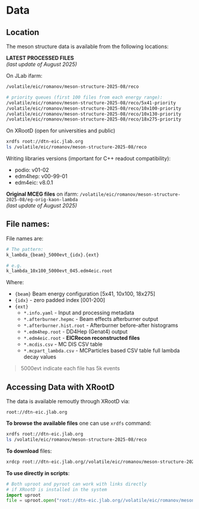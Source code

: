 # Data

## Location

The meson structure data is available from the following locations:

**LATEST PROCESSED FILES**  
*(last update of August 2025)*

On JLab ifarm:  

```bash
/volatile/eic/romanov/meson-structure-2025-08/reco

# priority queues (first 100 files from each energy range):
/volatile/eic/romanov/meson-structure-2025-08/reco/5x41-priority
/volatile/eic/romanov/meson-structure-2025-08/reco/10x100-priority
/volatile/eic/romanov/meson-structure-2025-08/reco/10x130-priority
/volatile/eic/romanov/meson-structure-2025-08/reco/18x275-priority

```

On XRootD (open for universities and public)

```bash
xrdfs root://dtn-eic.jlab.org
ls /volatile/eic/romanov/meson-structure-2025-08/reco
```

Writing libraries versions (important for C++ readout compatibility):
- podio: v01-02
- edm4hep: v00-99-01
- edm4eic: v8.0.1

**Original MCEG files** on ifarm:
`/volatile/eic/romanov/meson-structure-2025-08/eg-orig-kaon-lambda`  
*(last update of August 2025)*


## File names: 


File names are: 

```bash
# The pattern:
k_lambda_{beam}_5000evt_{idx}.{ext}

# e.g.
k_lambda_10x100_5000evt_045.edm4eic.root
```

Where:

- `{beam}` Beam energy configuration [5x41, 10x100, 18x275]
- `{idx}` - zero padded index [001-200]
- `{ext}`
  - `*.info.yaml` - Input and processing metadata
  - `*.afterburner.hepmc` - Beam effects afterburner output 
  - `*.afterburner.hist.root` - Afterburner before-after histograms 
  - `*.edm4hep.root` - DD4Hep (Genat4) output
  - `*.edm4eic.root` - **EICRecon reconstructed files**
  - `*.mcdis.csv` - MC DIS CSV table
  - `*.mcpart_lambda.csv` - MCParticles based CSV table full lambda decay values

> 5000evt indicate each file has 5k events

## Accessing Data with XRootD

The data is available remoutly through XRootD via:  

```
root://dtn-eic.jlab.org
```

**To browse the available files** one can use `xrdfs` command:

```bash
xrdfs root://dtn-eic.jlab.org
ls /volatile/eic/romanov/meson-structure-2025-08/reco
```

**To download** files: 

```bash
xrdcp root://dtn-eic.jlab.org//volatile/eic/romanov/meson-structure-2025-08/reco/5x41-priority/k_lambda_5x41_5000evt_001.edm4eic.root ./
```

**To use directly in scripts**:

```python
# Both uproot and pyroot can work with links directly 
# if XRootD is installed in the system
import uproot
file = uproot.open("root://dtn-eic.jlab.org//volatile/eic/romanov/meson-structure-2025-08/reco/5x41-priority/k_lambda_5x41_5000evt_001.edm4eic.root")
```
